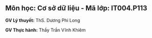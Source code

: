 ## Môn học: Cơ sở dữ liệu - Mã lớp: IT004.P113

<strong>GV Lý thuyết:</strong> ThS. Dương Phi Long

<strong>GV Thực hành:</strong> Thầy Trần Vĩnh Khiêm
